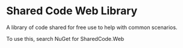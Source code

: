 # Shared Code Web Library

A library of code shared for free use to help with common scenarios.

To use this, search NuGet for SharedCode.Web
